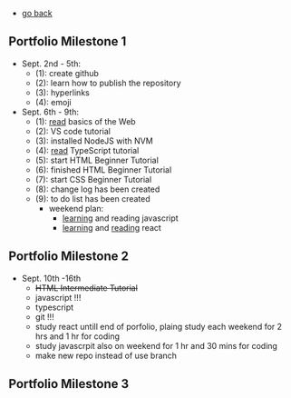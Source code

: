 - [go back](https://boyuan1228.github.io/)
## Portfolio Milestone 1
  - Sept. 2nd - 5th:
    - (1): create github
    - (2): learn how to publish the repository
    - (3): hyperlinks
    - (4): emoji
  - Sept. 6th - 9th:
    - (1): [read](https://sun.iwu.edu/~mliffito/cs_codex/posts/web-development-basics/) basics of the Web
    - (2): VS code tutorial
    - (3): installed NodeJS with NVM
    - (4): [read](https://www.typescriptlang.org/docs/handbook/typescript-in-5-minutes.html) TypeScript tutorial
    - (5): start HTML Beginner Tutorial
    - (6): finished HTML Beginner Tutorial
    - (7): start CSS Beginner Tutorial
    - (8): change log has been created
    - (9): to do list has been created
      - weekend plan:
        - [learning](https://htmldog.com/guides/javascript/) and reading javascript
        - [learning](https://reactjs.org/tutorial/tutorial.html) and [reading](https://www.oreilly.com/library/view/learn-react-with/9781789610253/) react
  
  
## Portfolio Milestone 2
 - Sept. 10th -16th
   - ~~HTML Intermediate Tutorial~~
   - javascript !!!
   - typescript 
   - git !!!
   - study react untill end of porfolio, plaing study each weekend for 2 hrs and 1 hr for coding
   - study javascrpit also on weekend for 1 hr and 30 mins for coding
   - make new repo instead of use branch
   
## Portfolio Milestone 3
